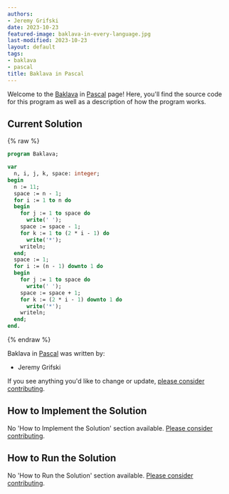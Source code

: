 ```yaml
---
authors:
- Jeremy Grifski
date: 2023-10-23
featured-image: baklava-in-every-language.jpg
last-modified: 2023-10-23
layout: default
tags:
- baklava
- pascal
title: Baklava in Pascal
---
```


Welcome to the [Baklava](https://sampleprograms.io/projects/baklava) in [Pascal](https://sampleprograms.io/languages/pascal) page! Here, you'll find the source code for this program as well as a description of how the program works.

## Current Solution

{% raw %}

```pascal
program Baklava;

var
  n, i, j, k, space: integer;
begin
  n := 11;
  space := n - 1;
  for i := 1 to n do
  begin
    for j := 1 to space do
      write(' ');
    space := space - 1;
    for k := 1 to (2 * i - 1) do
      write('*');
    writeln;
  end;
  space := 1;
  for i := (n - 1) downto 1 do
  begin
    for j := 1 to space do
      write(' ');
    space := space + 1;
    for k := (2 * i - 1) downto 1 do
      write('*');
    writeln;
  end;
end.

```

{% endraw %}

Baklava in [Pascal](https://sampleprograms.io/languages/pascal) was written by:

- Jeremy Grifski

If you see anything you'd like to change or update, [please consider contributing](https://github.com/TheRenegadeCoder/sample-programs).

## How to Implement the Solution

No 'How to Implement the Solution' section available. [Please consider contributing](https://github.com/TheRenegadeCoder/sample-programs-website).

## How to Run the Solution

No 'How to Run the Solution' section available. [Please consider contributing](https://github.com/TheRenegadeCoder/sample-programs-website).